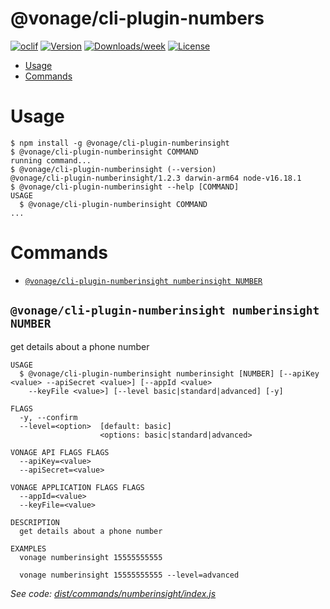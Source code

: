@vonage/cli-plugin-numbers
==========================



[![oclif](https://img.shields.io/badge/cli-oclif-brightgreen.svg)](https://oclif.io)
[![Version](https://img.shields.io/npm/v/@vonage/cli-plugin-numbers.svg)](https://npmjs.org/package/@vonage/cli-plugin-numbers)
[![Downloads/week](https://img.shields.io/npm/dw/@vonage/cli-plugin-numbers.svg)](https://npmjs.org/package/@vonage/cli-plugin-numbers)
[![License](https://img.shields.io/npm/l/@vonage/cli-plugin-numbers.svg)](https://github.com/Vonage/cli-plugin-numbers/blob/master/package.json)

<!-- toc -->
* [Usage](#usage)
* [Commands](#commands)
<!-- tocstop -->
# Usage
<!-- usage -->
```sh-session
$ npm install -g @vonage/cli-plugin-numberinsight
$ @vonage/cli-plugin-numberinsight COMMAND
running command...
$ @vonage/cli-plugin-numberinsight (--version)
@vonage/cli-plugin-numberinsight/1.2.3 darwin-arm64 node-v16.18.1
$ @vonage/cli-plugin-numberinsight --help [COMMAND]
USAGE
  $ @vonage/cli-plugin-numberinsight COMMAND
...
```
<!-- usagestop -->
# Commands
<!-- commands -->
* [`@vonage/cli-plugin-numberinsight numberinsight NUMBER`](#vonagecli-plugin-numberinsight-numberinsight-number)

## `@vonage/cli-plugin-numberinsight numberinsight NUMBER`

get details about a phone number

```
USAGE
  $ @vonage/cli-plugin-numberinsight numberinsight [NUMBER] [--apiKey <value> --apiSecret <value>] [--appId <value>
    --keyFile <value>] [--level basic|standard|advanced] [-y]

FLAGS
  -y, --confirm
  --level=<option>  [default: basic]
                    <options: basic|standard|advanced>

VONAGE API FLAGS FLAGS
  --apiKey=<value>
  --apiSecret=<value>

VONAGE APPLICATION FLAGS FLAGS
  --appId=<value>
  --keyFile=<value>

DESCRIPTION
  get details about a phone number

EXAMPLES
  vonage numberinsight 15555555555

  vonage numberinsight 15555555555 --level=advanced
```

_See code: [dist/commands/numberinsight/index.js](https://github.com/Vonage/vonage-cli/blob/v1.2.3/dist/commands/numberinsight/index.js)_
<!-- commandsstop -->
